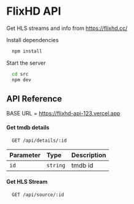 
# FlixHD API


Get HLS streams and info from https://flixhd.cc/



Install dependencies

```bash
  npm install
```

Start the server

```bash
  cd src
  npm dev
```


## API Reference

BASE URL = https://flixhd-api-123.vercel.app
#### Get tmdb details

```
  GET /api/details/:id
```

| Parameter | Type     | Description                |
| :-------- | :------- | :------------------------- |
| `id` | `string` | tmdb id |



#### Get HLS Stream

```
  GET /api/source/:id
```





